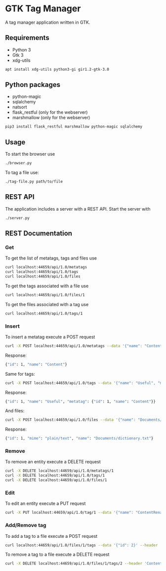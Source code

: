 # GTK Tag Manager
A tag manager application written in GTK.

## Requirements
- Python 3
- Gtk 3
- xdg-utils

```sh
apt install xdg-utils python3-gi gir1.2-gtk-3.0
```

## Python packages
- python-magic
- sqlalchemy
- natsort
- flask_restful (only for the webserver)
- marshmallow (only for the webserver)

```sh
pip3 install flask_restful marshmallow python-magic sqlalchemy
```

## Usage

To start the browser use
```sh
./browser.py
```

To tag a file use:
```sh
./tag-file.py path/to/file
```

## REST API

The application includes a server with a REST API.
Start the server with
```sh
./server.py
```

## REST Documentation

### Get

To get the list of metatags, tags and files use
```sh
curl localhost:44659/api/1.0/metatags
curl localhost:44659/api/1.0/tags
curl localhost:44659/api/1.0/files
```


To get the tags associated with a file use
```sh
curl localhost:44659/api/1.0/files/1
```

To get the files associated with a tag use
```sh
curl localhost:44659/api/1.0/tags/1
```

### Insert

To insert a metatag execute a POST request
```sh
curl -X POST localhost:44659/api/1.0/metatags --data '{"name": "Content"}' --header 'Content-Type:application/json'
```
Response:
```sh
{"id": 1, "name": "Content"}
```

Same for tags:
```sh
curl -X POST localhost:44659/api/1.0/tags --data '{"name": "Useful", "metatag" : {"id": 1} }' --header 'Content-Type:application/json'
```
Response:
```sh
{"id": 1, "name": "Useful", "metatag": {"id": 1, "name": "Content"}}
```

And files:
```sh
curl -X POST localhost:44659/api/1.0/files --data '{"name": "Documents/dictionary.txt", "mime" : "plain/text" }' --header 'Content-Type:application/json'
```
Response:
```sh
{"id": 1, "mime": "plain/text", "name": "Documents/dictionary.txt"}
```

### Remove

To remove an entity execute a DELETE request
```sh
curl -X DELETE localhost:44659/api/1.0/metatags/1
curl -X DELETE localhost:44659/api/1.0/tags/1
curl -X DELETE localhost:44659/api/1.0/files/1
```

### Edit

To edit an entity execute a PUT request
```sh
curl -X PUT localhost:44659/api/1.0/tag/1 --data '{"name": "ContentRenamed"}' --header 'Content-Type:application/json'
```

### Add/Remove tag
To add a tag to a file execute a POST request
```sh
curl localhost:44659/api/1.0/files/1/tags --data '{"id": 2}' --header 'Content-Type:application/json'
```
To remove a tag to a file execute a DELETE request
```sh
curl -X DELETE localhost:44659/api/1.0/files/1/tags/2 --header 'Content-Type:application/json'
```
